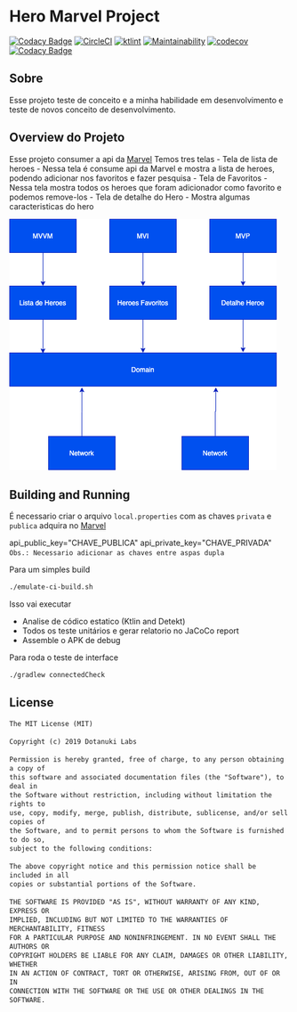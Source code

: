 # Hero Marvel Project
[![Codacy Badge](https://api.codacy.com/project/badge/Grade/6f352ccfc19949a797a17cbf0c2ea0aa)](https://app.codacy.com/manual/fioalpha/Hero-Marvel?utm_source=github.com&utm_medium=referral&utm_content=fioalpha/Hero-Marvel&utm_campaign=Badge_Grade_Dashboard)
[![CircleCI](https://circleci.com/gh/fioalpha/Hero-Marvel/tree/master.svg?style=svg)](https://circleci.com/gh/fioalpha/Hero-Marvel/tree/master)
[![ktlint](https://img.shields.io/badge/code%20style-%E2%9D%A4-FF4081.svg)](https://ktlint.github.io/)
[![Maintainability](https://api.codeclimate.com/v1/badges/40458f4dd36e07d836c0/maintainability)](https://codeclimate.com/github/fioalpha/Hero-Marvel)
[![codecov](https://codecov.io/gh/fioalpha/Hero-Marvel/branch/master/graph/badge.svg)](https://codecov.io/gh/fioalpha/Hero-Marvel)
[![Codacy Badge](https://app.codacy.com/project/badge/Grade/f30f7c1cbdac4efab1fb442944d346a1)](https://www.codacy.com/manual/fioalpha/Hero-Marvel?utm_source=github.com&amp;utm_medium=referral&amp;utm_content=fioalpha/Hero-Marvel&amp;utm_campaign=Badge_Grade)


## Sobre
Esse projeto teste de conceito e a minha habilidade em desenvolvimento e teste de novos conceito de desenvolvimento.

## Overview do Projeto
Esse projeto consumer a api da [Marvel](https://developer.marvel.com/)
Temos tres telas
    - Tela de lista de heroes - Nessa tela é consume api da Marvel e mostra a lista de heroes, podendo adicionar nos favoritos e fazer pesquisa
    - Tela de Favoritos - Nessa tela mostra todos os heroes que foram adicionador como favorito e podemos remove-los
    - Tela de detalhe do Hero - Mostra algumas caracteristicas do hero

![hero_architecture](./images/hero_architecture.png)


## Building and Running
É necessario criar o arquivo `local.properties` com as chaves `privata` e `publica` adquira no [Marvel](https://developer.marvel.com/)

api_public_key="CHAVE_PUBLICA"
api_private_key="CHAVE_PRIVADA"
`Obs.: Necessario adicionar as chaves entre aspas dupla`


Para um simples build

```bash
./emulate-ci-build.sh
```
Isso vai executar
 - Analise de códico estatico (Ktlin and Detekt)
 - Todos os teste unitários e gerar relatorio no JaCoCo report
 - Assemble o APK de debug

 Para roda o teste de interface
```
./gradlew connectedCheck
````
## License

```
The MIT License (MIT)

Copyright (c) 2019 Dotanuki Labs

Permission is hereby granted, free of charge, to any person obtaining a copy of
this software and associated documentation files (the "Software"), to deal in
the Software without restriction, including without limitation the rights to
use, copy, modify, merge, publish, distribute, sublicense, and/or sell copies of
the Software, and to permit persons to whom the Software is furnished to do so,
subject to the following conditions:

The above copyright notice and this permission notice shall be included in all
copies or substantial portions of the Software.

THE SOFTWARE IS PROVIDED "AS IS", WITHOUT WARRANTY OF ANY KIND, EXPRESS OR
IMPLIED, INCLUDING BUT NOT LIMITED TO THE WARRANTIES OF MERCHANTABILITY, FITNESS
FOR A PARTICULAR PURPOSE AND NONINFRINGEMENT. IN NO EVENT SHALL THE AUTHORS OR
COPYRIGHT HOLDERS BE LIABLE FOR ANY CLAIM, DAMAGES OR OTHER LIABILITY, WHETHER
IN AN ACTION OF CONTRACT, TORT OR OTHERWISE, ARISING FROM, OUT OF OR IN
CONNECTION WITH THE SOFTWARE OR THE USE OR OTHER DEALINGS IN THE SOFTWARE.




